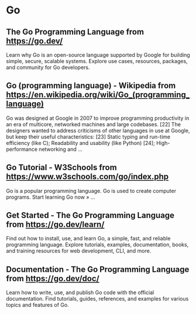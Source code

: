 # Go
## The Go Programming Language from https://go.dev/
Learn why Go is an open-source language supported by Google for building simple, secure, scalable systems. Explore use cases, resources, packages, and community for Go developers.
## Go (programming language) - Wikipedia from https://en.wikipedia.org/wiki/Go_(programming_language)
Go was designed at Google in 2007 to improve programming productivity in an era of multicore, networked machines and large codebases. [22] The designers wanted to address criticisms of other languages in use at Google, but keep their useful characteristics: [23] Static typing and run-time efficiency (like C); Readability and usability (like Python) [24]; High-performance networking and ...
## Go Tutorial - W3Schools from https://www.w3schools.com/go/index.php
Go is a popular programming language. Go is used to create computer programs. Start learning Go now » ...
## Get Started - The Go Programming Language from https://go.dev/learn/
Find out how to install, use, and learn Go, a simple, fast, and reliable programming language. Explore tutorials, examples, documentation, books, and training resources for web development, CLI, and more.
## Documentation - The Go Programming Language from https://go.dev/doc/
Learn how to write, use, and publish Go code with the official documentation. Find tutorials, guides, references, and examples for various topics and features of Go.
